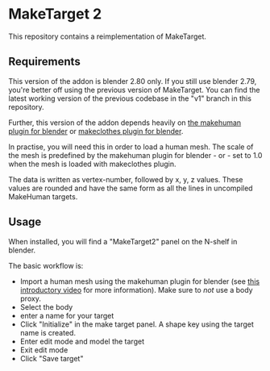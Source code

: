 # MakeTarget 2

This repository contains a reimplementation of MakeTarget.

## Requirements

This version of the addon is blender 2.80 only. If you still use blender 2.79, you're better off using the previous 
version of MakeTarget. You can find the latest working version of the previous codebase in the "v1" branch in this repository.

Further, this version of the addon depends heavily on [the makehuman plugin for blender](https://github.com/makehumancommunity/makehuman-plugin-for-blender) or
[makeclothes plugin for blender](https://github.com/makehumancommunity/community-plugins-makeclothes).

In practise, you will need this in order to load a human mesh. The scale of the mesh is predefined by the makehuman plugin for blender - or - set to 1.0 when the mesh is loaded with makeclothes plugin.

The data is written as vertex-number, followed by x, y, z values. These values are rounded and have the same form as all the lines in uncompiled MakeHuman targets.

## Usage

When installed, you will find a "MakeTarget2" panel on the N-shelf in blender. 

The basic workflow is:

* Import a human mesh using the makehuman plugin for blender (see [this introductory video](https://www.youtube.com/watch?v=eEaVZVbTJOQ&t=101s) for more information). Make sure to *not* use a body proxy. 
* Select the body
* enter a name for your target
* Click "Initialize" in the make target panel. A shape key using the target name is created.
* Enter edit mode and model the target
* Exit edit mode
* Click "Save target" 



